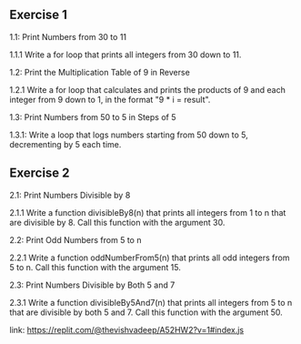 ## Exercise 1
1.1: Print Numbers from 30 to 11

1.1.1 Write a for loop that prints all integers from 30 down to 11.

1.2: Print the Multiplication Table of 9 in Reverse

1.2.1 Write a for loop that calculates and prints the products of 9 and each integer from 9 down to 1, in the format "9 * i = result".

1.3: Print Numbers from 50 to 5 in Steps of 5

1.3.1: Write a loop that logs numbers starting from 50 down to 5, decrementing by 5 each time.

## Exercise 2
2.1: Print Numbers Divisible by 8

2.1.1 Write a function divisibleBy8(n) that prints all integers from 1 to n that are divisible by 8. Call this function with the argument 30.

2.2: Print Odd Numbers from 5 to n

2.2.1 Write a function oddNumberFrom5(n) that prints all odd integers from 5 to n. Call this function with the argument 15.

2.3: Print Numbers Divisible by Both 5 and 7

2.3.1 Write a function divisibleBy5And7(n) that prints all integers from 5 to n that are divisible by both 5 and 7. Call this function with the argument 50.

link: https://replit.com/@thevishvadeep/A52HW2?v=1#index.js
